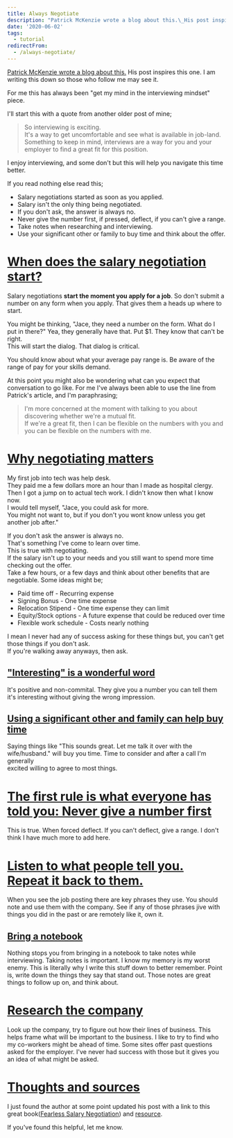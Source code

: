 ```yaml
---
title: Always Negotiate
description: "Patrick McKenzie wrote a blog about this.\_His post inspires this one. I am writing this down so those who follow me may see it.\r\n\r\nFor me this has always bee..."
date: '2020-06-02'
tags:
  - tutorial
redirectFrom:
  - /always-negotiate/
---
```


<!--StartFragment-->

[Patrick McKenzie wrote a blog about this.](https://www.kalzumeus.com/2012/01/23/salary-negotiation/) His post inspires this one. I am writing this down so those who follow me may see it.

For me this has always been "get my mind in the interviewing mindset" piece.

I'll start this with a quote from another older post of mine;

> So interviewing is exciting.\
> It's a way to get uncomfortable and see what is available in job-land.\
> Something to keep in mind, interviews are a way for you and your employer to find a great fit for this position.

I enjoy interviewing, and some don't but this will help you navigate this time better.

If you read nothing else read this;

* Salary negotiations started as soon as you applied.
* Salary isn't the only thing being negotiated.
* If you don't ask, the answer is always no.
* Never give the number first, if pressed, deflect, if you can't give a range.
* Take notes when researching and interviewing.
* Use your significant other or family to buy time and think about the offer.

# [When does the salary negotiation start?](https://jace.pro/post/2020-06-02-always-negotiate/#when-does-the-salary-negotiation-start)

Salary negotiations **start the moment you apply for a job**. So don't submit a number on any form when you apply. That gives them a heads up where to start.

You might be thinking, "Jace, they need a number on the form. What do I put in there?" Yea, they generally have that. Put $1. They know that can't be right.\
This will start the dialog. That dialog is critical.

You should know about what your average pay range is. Be aware of the range of pay for your skills demand.

At this point you might also be wondering what can you expect that conversation to go like. For me I've always been able to use the line from Patrick's article, and I'm paraphrasing;

> I'm more concerned at the moment with talking to you about discovering whether we're a mutual fit.\
> If we're a great fit, then I can be flexible on the numbers with you and you can be flexible on the numbers with me.

# [Why negotiating matters](https://jace.pro/post/2020-06-02-always-negotiate/#why-negotiating-matters)

My first job into tech was help desk.\
They paid me a few dollars more an hour than I made as hospital clergy.\
Then I got a jump on to actual tech work. I didn't know then what I know now.\
I would tell myself, "Jace, you could ask for more.\
You might not want to, but if you don't you wont know unless you get another job after."

If you don't ask the answer is always no.\
That's something I've come to learn over time.\
This is true with negotiating.\
If the salary isn't up to your needs and you still want to spend more time checking out the offer.\
Take a few hours, or a few days and think about other benefits that are negotiable. Some ideas might be;

* Paid time off - Recurring expense
* Signing Bonus - One time expense
* Relocation Stipend - One time expense they can limit
* Equity/Stock options - A future expense that could be reduced over time
* Flexible work schedule - Costs nearly nothing

I mean I never had any of success asking for these things but, you can't get those things if you don't ask.\
If you're walking away anyways, then ask.

## ["Interesting" is a wonderful word](https://jace.pro/post/2020-06-02-always-negotiate/#interesting-is-a-wonderful-word)

It's positive and non-commital. They give you a number you can tell them it's interesting without giving the wrong impression.

## [Using a significant other and family can help buy time](https://jace.pro/post/2020-06-02-always-negotiate/#using-a-significant-other-and-family-can-help-buy-time)

Saying things like "This sounds great. Let me talk it over with the wife/husband." will buy you time. Time to consider and after a call I'm generally\
excited willing to agree to most things.

# [The first rule is what everyone has told you: Never give a number first](https://jace.pro/post/2020-06-02-always-negotiate/#the-first-rule-is-what-everyone-has-told-you-never-give-a-number-first)

This is true. When forced deflect. If you can't deflect, give a range. I don't think I have much more to add here.

# [Listen to what people tell you. Repeat it back to them.](https://jace.pro/post/2020-06-02-always-negotiate/#listen-to-what-people-tell-you-repeat-it-back-to-them)

When you see the job posting there are key phrases they use. You should note and use them with the company. See if any of those phrases jive with things you did in the past or are remotely like it, own it.

## [Bring a notebook](https://jace.pro/post/2020-06-02-always-negotiate/#bring-a-notebook)

Nothing stops you from bringing in a notebook to take notes while interviewing. Taking notes is important. I know my memory is my worst enemy. This is literally why I write this stuff down to better remember. Point is, write down the things they say that stand out. Those notes are great things to follow up on, and think about.

# [Research the company](https://jace.pro/post/2020-06-02-always-negotiate/#research-the-company)

Look up the company, try to figure out how their lines of business. This helps frame what will be important to the business. I like to try to find who my co-workers might be ahead of time. Some sites offer past questions asked for the employer. I've never had success with those but it gives you an idea of what might be asked.

# [Thoughts and sources](https://jace.pro/post/2020-06-02-always-negotiate/#thoughts-and-sources)

I just found the author at some point updated his post with a link to this great book([Fearless Salary Negotiation](https://amzn.to/302Czwx)) and [resource](https://fearlesssalarynegotiation.com/salary-negotiation-guide/).

If you've found this helpful, let me know.

<!--EndFragment-->